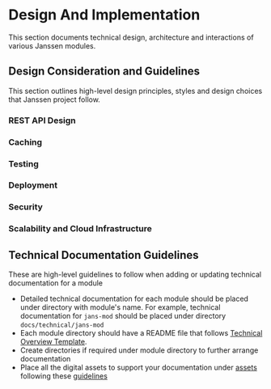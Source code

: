 # Design And Implementation

This section documents technical design, architecture and interactions of various Janssen modules.

## Design Consideration and Guidelines

This section outlines high-level design principles, styles and design choices that Janssen project follow.

### REST API Design
### Caching
### Testing
### Deployment
### Security
### Scalability and Cloud Infrastructure

## Technical Documentation Guidelines

These are high-level guidelines to follow when adding or updating technical documentation for a module

- Detailed technical documentation for each module should be placed under directory with module's name. For example, technical documentation for `jans-mod` should be placed under directory `docs/technical/jans-mod`
- Each module directory should have a README file that follows [Technical Overview Template](./technical-overview-template.md).
- Create directories if required under module directory to further arrange documentation
- Place all the digital assets to support your documentation under [assets](../../assets/README.md) following these [guidelines](../../assets/README.md)


